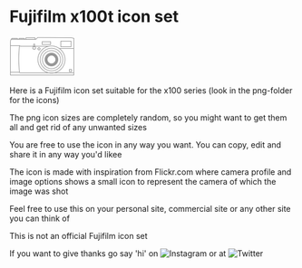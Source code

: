 # Fujifilm x100t icon set
![Fujifilm Icon](https://github.com/daudballing/x100t-icon/blob/master/png/grey/x100t-icon-grey-115x69.png)

Here is a Fujifilm icon set suitable for the x100 series (look in the png-folder for the icons)

The png icon sizes are completely random, so you might want to get them all and get rid of any unwanted sizes

You are free to use the icon in any way you want. You can copy, edit and share it in any way you'd likee

The icon is made with inspiration from Flickr.com where camera profile and image options shows a small icon to represent the camera of which the image was shot

Feel free to use this on your personal site, commercial site or any other site you can think of

This is not an official Fujifilm icon set

If you want to give thanks go say 'hi' on ![Instagram](https://instagram.com/daudballing/) or at ![Twitter](https://instagram.com/daudballing/)